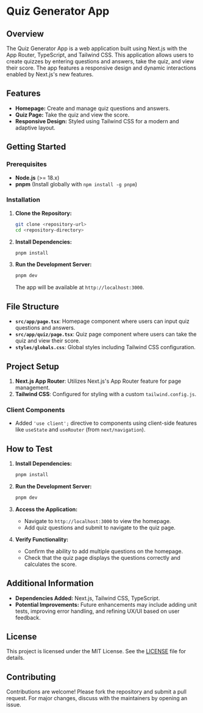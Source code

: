 # Quiz Generator App

## Overview

The Quiz Generator App is a web application built using Next.js with the App Router, TypeScript, and Tailwind CSS. This application allows users to create quizzes by entering questions and answers, take the quiz, and view their score. The app features a responsive design and dynamic interactions enabled by Next.js's new features.

## Features

- **Homepage:** Create and manage quiz questions and answers.
- **Quiz Page:** Take the quiz and view the score.
- **Responsive Design:** Styled using Tailwind CSS for a modern and adaptive layout.

## Getting Started

### Prerequisites

- **Node.js** (>= 18.x)
- **pnpm** (Install globally with `npm install -g pnpm`)

### Installation

1. **Clone the Repository:**

   ```bash
   git clone <repository-url>
   cd <repository-directory>
   ```

2. **Install Dependencies:**

   ```bash
   pnpm install
   ```

3. **Run the Development Server:**

   ```bash
   pnpm dev
   ```

   The app will be available at `http://localhost:3000`.

## File Structure

- **`src/app/page.tsx`**: Homepage component where users can input quiz questions and answers.
- **`src/app/quiz/page.tsx`**: Quiz page component where users can take the quiz and view their score.
- **`styles/globals.css`**: Global styles including Tailwind CSS configuration.

## Project Setup

1. **Next.js App Router**: Utilizes Next.js's App Router feature for page management.
2. **Tailwind CSS**: Configured for styling with a custom `tailwind.config.js`.

### Client Components

- Added `'use client';` directive to components using client-side features like `useState` and `useRouter` (from `next/navigation`).

## How to Test

1. **Install Dependencies:**

   ```bash
   pnpm install
   ```

2. **Run the Development Server:**

   ```bash
   pnpm dev
   ```

3. **Access the Application:**

   - Navigate to `http://localhost:3000` to view the homepage.
   - Add quiz questions and submit to navigate to the quiz page.

4. **Verify Functionality:**

   - Confirm the ability to add multiple questions on the homepage.
   - Check that the quiz page displays the questions correctly and calculates the score.

## Additional Information

- **Dependencies Added:** Next.js, Tailwind CSS, TypeScript.
- **Potential Improvements:** Future enhancements may include adding unit tests, improving error handling, and refining UX/UI based on user feedback.

## License

This project is licensed under the MIT License. See the [LICENSE](LICENSE) file for details.

## Contributing

Contributions are welcome! Please fork the repository and submit a pull request. For major changes, discuss with the maintainers by opening an issue.


